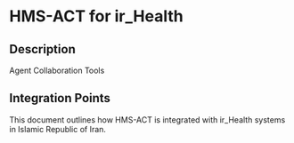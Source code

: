 # HMS-ACT for ir_Health

## Description

Agent Collaboration Tools

## Integration Points

This document outlines how HMS-ACT is integrated with ir_Health systems in Islamic Republic of Iran.
